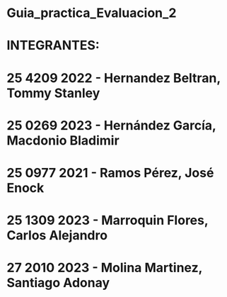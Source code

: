 # Guia_practica_Evaluacion_2

# INTEGRANTES:
# 25 4209 2022 - Hernandez Beltran, Tommy Stanley
# 25 0269 2023 - Hernández García, Macdonio Bladimir
# 25 0977 2021 - Ramos Pérez, José Enock
# 25 1309 2023 - Marroquin Flores, Carlos Alejandro
# 27 2010 2023 - Molina Martinez, Santiago Adonay